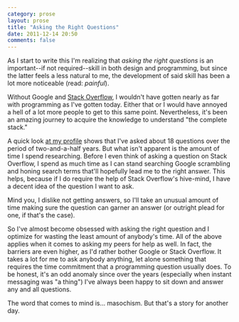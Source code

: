 ```yaml
---
category: prose
layout: prose
title: "Asking the Right Questions"
date: 2011-12-14 20:50
comments: false
---
```


As I start to write this I'm realizing that *asking the right questions* is an important--if not required--skill in both design and programming, but since the latter feels a less natural to me, the development of said skill has been a lot more noticeable (read: *painful*).

Without Google and [Stack Overflow][1], I wouldn't have gotten nearly as far with programming as I've gotten today. Either that or I would have annoyed a hell of a lot more people to get to this same point. Nevertheless, it's been an amazing journey to acquire the knowledge to understand "the complete stack."

A quick look [at my profile][2] shows that I've asked about 18 questions over the period of two-and-a-half years. But what isn't apparent is the amount of time I spend researching. Before I even think of asking a question on Stack Overflow, I spend as much time as I can stand searching Google scrambling and honing search terms that'll hopefully lead me to the right answer. This helps, because if I do require the help of Stack Overflow's hive-mind, I have a decent idea of the question I want to ask.

Mind you, I dislike not getting answers, so I'll take an unusual amount of time making sure the question can garner an answer (or outright plead for one, if that's the case).

So I've almost become obsessed with asking the right question and I optimize for wasting the least amount of anybody's time. All of the above applies when it comes to asking my peers for help as well. In fact, the barriers are even higher, as I'd rather bother Google or Stack Overflow. It takes a lot for me to ask anybody anything, let alone something that requires the time commitment that a programming question usually does. To be honest, it's an odd anomaly since over the years (especially when instant messaging was "a thing") I've always been happy to sit down and answer any and all questions.

The word that comes to mind is... masochism. But that's a story for another day.

[1]: http://stackoverflow.com/
[2]: http://stackoverflow.com/users/69230/bryan-veloso

